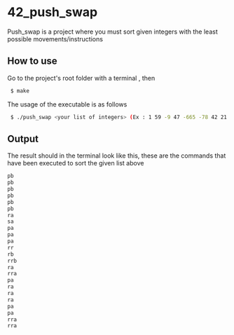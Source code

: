 # 42_push_swap
Push_swap is a project where you must sort given integers with the least possible movements/instructions

## How to use
Go to the project's root folder with a terminal , then

```bash
 $ make
```
The usage of the executable is as follows

```bash
 $ ./push_swap <your list of integers> (Ex : 1 59 -9 47 -665 -78 42 21 2)
```

## Output
The result should in the terminal look like this, these are the commands that have been executed to sort the given list above

```bash
pb
pb
pb
pb
pb
pb
ra
sa
pa
pa
pa
rr
rb
rrb
ra
rra
pa
ra
ra
ra
pa
pa
rra
rra
```
